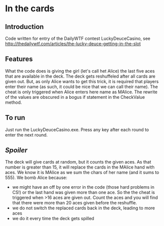 # In the cards #
## Introduction ##
Code written for entry of the DailyWTF contest LuckyDeuceCasino, see 
http://thedailywtf.com/articles/the-lucky-deuce-getting-in-the-slot

## Features ##
What the code does is giving the girl (let's call het Alice) 
the last five aces that are available in the deck. The
deck gets reshuffeled after all cards are given out.
But, as only Alice wants to get this trick, it is required that 
players enter their name (as such, it could be nice that we can call their name).
The cheat is only triggered when Alice enters here name as MAlice.
The rewrite of the values are obscured in a bogus if statement in the CheckValue method.

## To run ##
Just run the LuckyDeuceCasino.exe. Press any key after each round to enter the next round.

## *Spoiler* ##
The deck will give cards at random, but it counts the given aces. As that number is
greater than 15, it will replace the cards in the MAlice hand with aces.
We know it is MAlice as we sum the chars of her name (and it sums to 555).
We bomb Alice because:
- we might have an off by one error in the code (those hard problems in CS!) 
or the last hand was given more than one ace. So the 
the cheat is triggered when >16 aces are given out. Count the aces and you will 
find that there were more than 20 aces given before the reshuffle.
- we do not switch the replaced cards back in the deck, leading to more aces
- we do it every time the deck gets spilled
